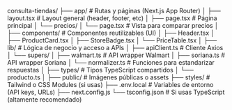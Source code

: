 consulta-tiendas/
├── app/                     # Rutas y páginas (Next.js App Router)
│   ├── layout.tsx          # Layout general (header, footer, etc)
│   ├── page.tsx            # Página principal
│   └── precios/
│       └── page.tsx        # Vista para comparar precios
│
├── components/             # Componentes reutilizables (UI)
│   ├── Header.tsx
│   ├── ProductCard.tsx
│   ├── StoreBadge.tsx
│   └── PriceTable.tsx
│
├── lib/                    # Lógica de negocio y acceso a APIs
│   ├── apiClient.ts        # Cliente Axios
│   └── supers/
│       ├── walmart.ts      # API wrapper Walmart
│       ├── soriana.ts      # API wrapper Soriana
│       └── normalizer.ts   # Funciones para estandarizar respuestas
│
├── types/                  # Tipos TypeScript compartidos
│   └── producto.ts
│
├── public/                 # Imágenes públicas o assets
├── styles/                 # Tailwind o CSS Modules (si usas)
├── .env.local              # Variables de entorno (API keys, URLs)
├── next.config.js
└── tsconfig.json           # Si usas TypeScript (altamente recomendado)
